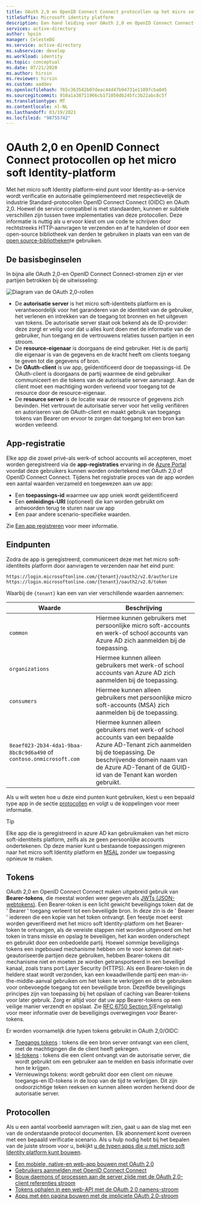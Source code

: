 ```yaml
---
title: OAuth 2,0 en OpenID Connect Connect protocollen op het micro soft Identity platform | Azure
titleSuffix: Microsoft identity platform
description: Een hand leiding voor OAuth 2,0 en OpenID Connect Connect-protocollen die worden ondersteund door het micro soft Identity-platform.
services: active-directory
author: hpsin
manager: CelesteDG
ms.service: active-directory
ms.subservice: develop
ms.workload: identity
ms.topic: conceptual
ms.date: 07/21/2020
ms.author: hirsin
ms.reviewer: hirsin
ms.custom: aaddev
ms.openlocfilehash: 765c363542b07deac44d47b94731e1109fcba045
ms.sourcegitcommit: 910a1a38711966cb171050db245fc3b22abc8c5f
ms.translationtype: MT
ms.contentlocale: nl-NL
ms.lasthandoff: 03/19/2021
ms.locfileid: "98755742"
---
```

# <a name="oauth-20-and-openid-connect-protocols-on-the-microsoft-identity-platform"></a>OAuth 2,0 en OpenID Connect Connect protocollen op het micro soft Identity-platform

Met het micro soft Identity platform-eind punt voor Identity-as-a-service wordt verificatie en autorisatie geïmplementeerd met respectievelijk de industrie Standard-protocollen OpenID Connect Connect (OIDC) en OAuth 2,0. Hoewel de service compatibel is met standaarden, kunnen er subtiele verschillen zijn tussen twee implementaties van deze protocollen. Deze informatie is nuttig als u ervoor kiest om uw code te schrijven door rechtstreeks HTTP-aanvragen te verzenden en af te handelen of door een open-source bibliotheek van derden te gebruiken in plaats van een van de [open source-bibliotheken](reference-v2-libraries.md)te gebruiken.

## <a name="the-basics"></a>De basisbeginselen

In bijna alle OAuth 2,0-en OpenID Connect Connect-stromen zijn er vier partijen betrokken bij de uitwisseling:

![Diagram van de OAuth 2,0-rollen](./media/active-directory-v2-flows/protocols-roles.svg)

* De **autorisatie server** is het micro soft-identiteits platform en is verantwoordelijk voor het garanderen van de identiteit van de gebruiker, het verlenen en intrekken van de toegang tot bronnen en het uitgeven van tokens. De autorisatie server staat ook bekend als de ID-provider: deze zorgt er veilig voor dat u alles kunt doen met de informatie van de gebruiker, hun toegang en de vertrouwens relaties tussen partijen in een stroom.
* De **resource-eigenaar** is doorgaans de eind gebruiker. Het is de partij die eigenaar is van de gegevens en de kracht heeft om clients toegang te geven tot die gegevens of bron.
* De **OAuth-client** is uw app, geïdentificeerd door de toepassings-id. De OAuth-client is doorgaans de partij waarmee de eind gebruiker communiceert en die tokens van de autorisatie server aanvraagt. Aan de client moet een machtiging worden verleend voor toegang tot de resource door de resource-eigenaar.
* De **resource server** is de locatie waar de resource of gegevens zich bevinden. Het vertrouwt de autorisatie server voor het veilig verifiëren en autoriseren van de OAuth-client en maakt gebruik van toegangs tokens van Bearer om ervoor te zorgen dat toegang tot een bron kan worden verleend.

## <a name="app-registration"></a>App-registratie

Elke app die zowel privé-als werk-of school accounts wil accepteren, moet worden geregistreerd via de **app-registraties** ervaring in de [Azure Portal](https://aka.ms/appregistrations) voordat deze gebruikers kunnen worden ondertekend met OAuth 2,0 of OpenID Connect Connect. Tijdens het registratie proces van de app worden een aantal waarden verzameld en toegewezen aan uw app:

* Een **toepassings-id** waarmee uw app uniek wordt geïdentificeerd
* Een **omleidings-URI** (optioneel) die kan worden gebruikt om antwoorden terug te sturen naar uw app
* Een paar andere scenario-specifieke waarden.

Zie [Een app registreren](quickstart-register-app.md) voor meer informatie.

## <a name="endpoints"></a>Eindpunten

Zodra de app is geregistreerd, communiceert deze met het micro soft-identiteits platform door aanvragen te verzenden naar het eind punt:

```
https://login.microsoftonline.com/{tenant}/oauth2/v2.0/authorize
https://login.microsoftonline.com/{tenant}/oauth2/v2.0/token
```

Waarbij de `{tenant}` kan een van vier verschillende waarden aannemen:

| Waarde | Beschrijving |
| --- | --- |
| `common` | Hiermee kunnen gebruikers met persoonlijke micro soft-accounts en werk-of school accounts van Azure AD zich aanmelden bij de toepassing. |
| `organizations` | Hiermee kunnen alleen gebruikers met werk-of school accounts van Azure AD zich aanmelden bij de toepassing. |
| `consumers` | Hiermee kunnen alleen gebruikers met persoonlijke micro soft-accounts (MSA) zich aanmelden bij de toepassing. |
| `8eaef023-2b34-4da1-9baa-8bc8c9d6a490` of `contoso.onmicrosoft.com` | Hiermee kunnen alleen gebruikers met werk-of school accounts van een bepaalde Azure AD-Tenant zich aanmelden bij de toepassing. De beschrijvende domein naam van de Azure AD-Tenant of de GUID-id van de Tenant kan worden gebruikt. |

Als u wilt weten hoe u deze eind punten kunt gebruiken, kiest u een bepaald type app in de sectie [protocollen](#protocols) en volgt u de koppelingen voor meer informatie.

> [!TIP]
> Elke app die is geregistreerd in azure AD kan gebruikmaken van het micro soft-identiteits platform, zelfs als ze geen persoonlijke accounts ondertekenen.  Op deze manier kunt u bestaande toepassingen migreren naar het micro soft Identity platform en [MSAL](reference-v2-libraries.md) zonder uw toepassing opnieuw te maken.

## <a name="tokens"></a>Tokens

OAuth 2,0 en OpenID Connect Connect maken uitgebreid gebruik van **Bearer-tokens**, die meestal worden weer gegeven als [JWTs (JSON-webtokens)](https://tools.ietf.org/html/rfc7519). Een Bearer-token is een licht gewicht beveiligings token dat de ' Bearer ' toegang verleent tot een beveiligde bron. In deze zin is de ' Bearer ' iedereen die een kopie van het token ontvangt. Een feestje moet eerst worden geverifieerd met het micro soft Identity-platform om het Bearer-token te ontvangen, als de vereiste stappen niet worden uitgevoerd om het token in trans missie en opslag te beveiligen, het kan worden onderschept en gebruikt door een onbedoelde partij. Hoewel sommige beveiligings tokens een ingebouwd mechanisme hebben om te voor komen dat niet-geautoriseerde partijen deze gebruiken, hebben Bearer-tokens dit mechanisme niet en moeten ze worden getransporteerd in een beveiligd kanaal, zoals trans port Layer Security (HTTPS). Als een Bearer-token in de heldere staat wordt verzonden, kan een kwaadwillende partij een man-in-the-middle-aanval gebruiken om het token te verkrijgen en dit te gebruiken voor onbevoegde toegang tot een beveiligde bron. Dezelfde beveiligings principes zijn van toepassing bij het opslaan of caching van Bearer-tokens voor later gebruik. Zorg er altijd voor dat uw app Bearer-tokens op een veilige manier verzendt en opslaat. Zie [RFC 6750 Section 5](https://tools.ietf.org/html/rfc6750)(Engelstalig) voor meer informatie over de beveiligings overwegingen voor Bearer-tokens.

Er worden voornamelijk drie typen tokens gebruikt in OAuth 2,0/OIDC:

* [Toegangs tokens](access-tokens.md) : tokens die een bron server ontvangt van een client, met de machtigingen die de client heeft gekregen.  
* [Id-tokens](id-tokens.md) : tokens die een client ontvangt van de autorisatie server, die wordt gebruikt om een gebruiker aan te melden en basis informatie over hen te krijgen.
* Vernieuwings tokens: wordt gebruikt door een client om nieuwe toegangs-en ID-tokens in de loop van de tijd te verkrijgen.  Dit zijn ondoorzichtige teken reeksen en kunnen alleen worden herkend door de autorisatie server.

## <a name="protocols"></a>Protocollen

Als u een aantal voorbeeld aanvragen wilt zien, gaat u aan de slag met een van de onderstaande protocol documenten. Elk abonnement komt overeen met een bepaald verificatie scenario. Als u hulp nodig hebt bij het bepalen van de juiste stroom voor u, bekijkt [u de typen apps die u met micro soft Identity platform kunt bouwen](v2-app-types.md).

* [Een mobiele, native-en web-app bouwen met OAuth 2,0](v2-oauth2-auth-code-flow.md)
* [Gebruikers aanmelden met OpenID Connect Connect](v2-protocols-oidc.md)
* [Bouw daemons of processen aan de server zijde met de OAuth 2,0-client referenties stroom](v2-oauth2-client-creds-grant-flow.md)
* [Tokens ophalen in een web-API met de OAuth 2,0 namens-stroom](v2-oauth2-on-behalf-of-flow.md)
* [Apps met één pagina bouwen met de impliciete OAuth 2,0-stroom](v2-oauth2-implicit-grant-flow.md)
